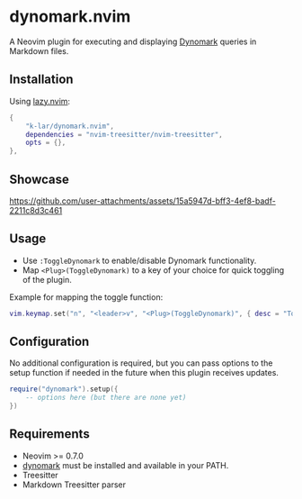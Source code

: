# dynomark.nvim

A Neovim plugin for executing and displaying [Dynomark](https://github.com/k-lar/dynomark) queries in Markdown files.

## Installation

Using [lazy.nvim](https://github.com/folke/lazy.nvim):

```lua
{
    "k-lar/dynomark.nvim",
    dependencies = "nvim-treesitter/nvim-treesitter",
    opts = {},
},
```

## Showcase

https://github.com/user-attachments/assets/15a5947d-bff3-4ef8-badf-2211c8d3c461

## Usage

- Use `:ToggleDynomark` to enable/disable Dynomark functionality.
- Map `<Plug>(ToggleDynomark)` to a key of your choice for quick toggling of the plugin.

Example for mapping the toggle function:

```lua
vim.keymap.set("n", "<leader>v", "<Plug>(ToggleDynomark)", { desc = "Toggle Dynomark" })
```

## Configuration

No additional configuration is required, but you can pass options to the setup function if needed in the future when this plugin receives updates.

```lua
require("dynomark").setup({
    -- options here (but there are none yet)
})
```

## Requirements

- Neovim >= 0.7.0
- [dynomark](https://github.com/k-lar/dynomark) must be installed and available in your PATH.
- Treesitter
- Markdown Treesitter parser

